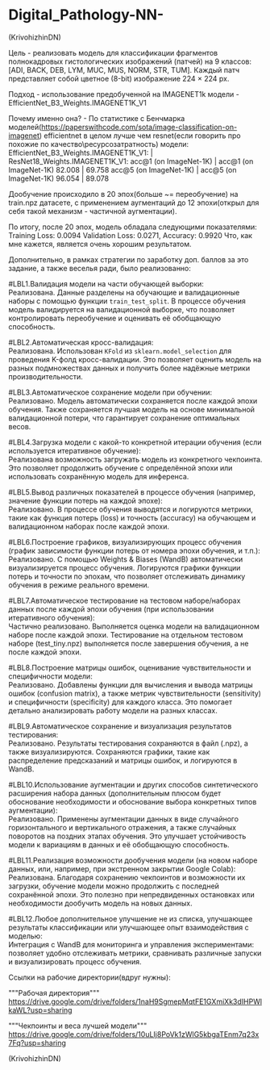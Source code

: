 # Digital_Pathology-NN-
(KrivohizhinDN)

Цель - реализовать модель для классификации фрагментов полнокадровых гистологических
изображений (патчей) на 9 классов: [ADI, BACK, DEB, LYM, MUC, MUS, NORM, STR, TUM]. Каждый патч представляет собой цветное (8-bit) изображение 224 × 224 px. 

Подход - использование предобученной на IMAGENET1k модели - EfficientNet_B3_Weights.IMAGENET1K_V1

Почему именно она? - По статистике с Бенчмарка моделей(https://paperswithcode.com/sota/image-classification-on-imagenet) efficientnet в целом лучше чем resnet(если говорить про похожие по качество\ресурсозатратность) модели:
EfficientNet_B3_Weights.IMAGENET1K_V1:  | ResNet18_Weights.IMAGENET1K_V1:
acc@1 (on ImageNet-1K)                  | acc@1 (on ImageNet-1K)
82.008                                  | 69.758
acc@5 (on ImageNet-1K)                  | acc@5 (on ImageNet-1K)
96.054                                  | 89.078



Дообучение происходило в 20 эпох(больше ~= переобучение) на train.npz датасете, с применением аугментаций до 12 эпохи(открыл для себя такой механизм - частичной аугментации). 

По итогу, после 20 эпох, модель обладала следующими показателями:
Training Loss: 0.0094
Validation Loss: 0.0271, Accuracy: 0.9920
Что, как мне кажется, является очень хорошим результатом.

Дополнительно, в рамках стратегии по заработку доп. баллов за это задание, а также веселья ради, было реализованно:


#LBL1.Валидация модели на части обучающей выборки:  
Реализована. Данные разделены на обучающие и валидационные наборы с помощью функции `train_test_split`. В процессе обучения модель валидируется на валидационной выборке, что позволяет контролировать переобучение и оценивать её обобщающую способность.

#LBL2.Автоматическая кросс-валидация:  
Реализована. Использован `KFold` из `sklearn.model_selection` для проведения K-фолд кросс-валидации. Это позволяет оценить модель на разных подмножествах данных и получить более надёжные метрики производительности.

#LBL3.Автоматическое сохранение модели при обучении:  
Реализовано. Модель автоматически сохраняется после каждой эпохи обучения. Также сохраняется лучшая модель на основе минимальной валидационной потери, что гарантирует сохранение оптимальных весов.

#LBL4.Загрузка модели с какой-то конкретной итерации обучения (если используется итеративное обучение):  
Реализована возможность загружать модель из конкретного чекпоинта. Это позволяет продолжить обучение с определённой эпохи или использовать сохранённую модель для инференса.

#LBL5.Вывод различных показателей в процессе обучения (например, значение функции потерь на каждой эпохе):  
Реализовано. В процессе обучения выводятся и логируются метрики, такие как функция потерь (loss) и точность (accuracy) на обучающем и валидационном наборах после каждой эпохи.

#LBL6.Построение графиков, визуализирующих процесс обучения (график зависимости функции потерь от номера эпохи обучения, и т.п.):  
Реализовано. С помощью Weights & Biases (WandB) автоматически визуализируется процесс обучения. Логируются графики функции потерь и точности по эпохам, что позволяет отслеживать динамику обучения в режиме реального времени.

#LBL7.Автоматическое тестирование на тестовом наборе/наборах данных после каждой эпохи обучения (при использовании итеративного обучения):  
Частично реализовано. Выполняется оценка модели на валидационном наборе после каждой эпохи. Тестирование на отдельном тестовом наборе (test_tiny.npz) выполняется после завершения обучения, а не после каждой эпохи.

#LBL8.Построение матрицы ошибок, оценивание чувствительности и специфичности модели:  
Реализовано. Добавлены функции для вычисления и вывода матрицы ошибок (confusion matrix), а также метрик чувствительности (sensitivity) и специфичности (specificity) для каждого класса. Это помогает детально анализировать работу модели на разных классах.

#LBL9.Автоматическое сохранение и визуализация результатов тестирования:  
Реализовано. Результаты тестирования сохраняются в файл (.npz), а также визуализируются. Сохраняются графики, такие как распределение предсказаний и матрицы ошибок, и логируются в WandB.

#LBL10.Использование аугментации и других способов синтетического расширения набора данных (дополнительным плюсом будет обоснование необходимости и обоснование выбора конкретных типов аугментации):  
Реализовано. Применены аугментации данных в виде случайного горизонтального и вертикального отражения, а также случайных поворотов на поздних этапах обучения. Это улучшает устойчивость модели к вариациям в данных и её обобщающую способность.

#LBL11.Реализация возможности дообучения модели (на новом наборе данных, или, например, при экстренном закрытии Google Colab):  
Реализована. Благодаря сохранению чекпоинтов и возможности их загрузки, обучение модели можно продолжить с последней сохранённой эпохи. Это полезно при непредвиденных остановках или необходимости дообучить модель на новых данных.

#LBL12.Любое дополнительное улучшение не из списка, улучшающее результаты классификации или улучшающее опыт взаимодействия с моделью:  
Интеграция с WandB для мониторинга и управления экспериментами: позволяет удобно отслеживать метрики, сравнивать различные запуски и визуализировать процесс обучения.  






Ссылки на рабочие директории(вдруг нужны):

"""Рабочая директория"""
https://drive.google.com/drive/folders/1naH9SgmepMqtFE1GXmiXk3dIHPWlkaWL?usp=sharing


"""Чекпоинты и веса лучшей модели"""
https://drive.google.com/drive/folders/10uLIj8PoVk1zWlG5kbgaTEnm7q23x7Fq?usp=sharing

(KrivohizhinDN)
